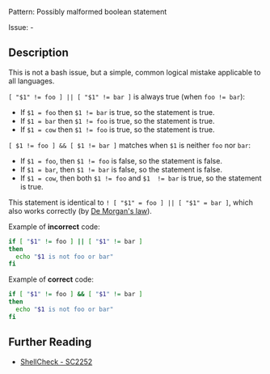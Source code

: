 Pattern: Possibly malformed boolean statement

Issue: -

## Description

This is not a bash issue, but a simple, common logical mistake applicable to all languages. 

`[ "$1" != foo ] || [ "$1" != bar ]` is always true (when `foo != bar`):

* If `$1 = foo` then `$1 != bar` is true, so the statement is true.
* If `$1 = bar` then `$1 != foo` is true, so the statement is true.
* If `$1 = cow` then `$1 != foo` is true, so the statement is true.

`[ $1 != foo ] && [ $1 != bar ]` matches when `$1` is neither `foo` nor `bar`:

* If `$1 = foo`, then `$1 != foo` is false, so the statement is false.
* If `$1 = bar`, then `$1 != bar` is false, so the statement is false.
* If `$1 = cow`, then both `$1 != foo` and `$1  != bar` is true, so the statement is true.

This statement is identical to `! [ "$1" = foo ] || [ "$1" = bar ]`, which also works correctly (by [De Morgan's law](https://en.wikipedia.org/wiki/De_Morgan%27s_laws)).

Example of **incorrect** code:

```sh
if [ "$1" != foo ] || [ "$1" != bar ]
then
  echo "$1 is not foo or bar"
fi
```

Example of **correct** code:

```sh
if [ "$1" != foo ] && [ "$1" != bar ]
then
  echo "$1 is not foo or bar"
fi
```

## Further Reading

* [ShellCheck - SC2252](https://github.com/koalaman/shellcheck/wiki/SC2252)
